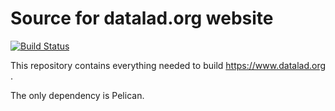 # Source for datalad.org website #

[![Build Status](https://travis-ci.org/datalad/datalad.org.svg?branch=master)](https://travis-ci.org/datalad/datalad.org)

This repository contains everything needed to build https://www.datalad.org .

The only dependency is Pelican.
